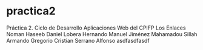 # practica2
Práctica 2. Ciclo de Desarrollo Aplicaciones Web del CPIFP Los Enlaces
Noman Haseeb
Daniel Lobera Hernando
Manuel Jiménez
Mahamadou Sillah
Armando Gregorio
Cristian Serrano Alfonso
asdfasdfasdf
